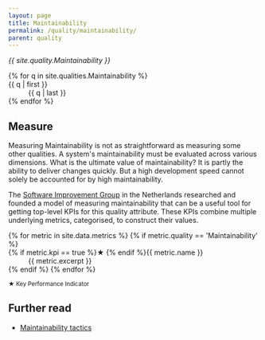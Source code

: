 ```yaml
---
layout: page
title: Maintainability
permalink: /quality/maintainability/
parent: quality
---
```


_{{ site.quality.Maintainability }}_

<dl>
{% for q in site.qualities.Maintainability %}
    <dt>{{ q | first }}</dt>
    <dd>{{ q | last }}</dd>
{% endfor %}
</dl>

## Measure

Measuring Maintainability is not as straightforward as measuring some other qualities. A system's maintainability must be evaluated across various dimensions.
What is the ultimate value of maintainability? It is partly the ability to deliver changes quickly. But a high development speed cannot solely be accounted for
by high maintainability.

The [Software Improvement Group](https://www.softwareimprovementgroup.com/) in the Netherlands researched and founded a model of measuring maintainability that
can be a useful tool for getting top-level KPIs for this quality attribute. These KPIs combine multiple underlying metrics, categorised, to construct their
values.

<dl>
{% for metric in site.data.metrics %}
{% if metric.quality == 'Maintainability' %}
    <dt>{% if metric.kpi == true %}★ {% endif %}{{ metric.name }}</dt>
    <dd>{{ metric.excerpt }}</dd>
{% endif %}
{% endfor %}
</dl>

<small>★ Key Performance Indicator</small>

## Further read

<ul>
    <li>
        <a href="{{ '/tactics/maintainability/' | relative_url }}">Maintainability tactics</a>
    </li>
</ul>
